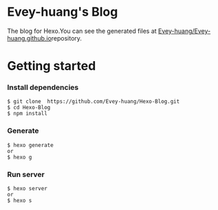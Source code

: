 # Evey-huang's Blog
The blog for Hexo.You can see the generated files at [Evey-huang/Evey-huang.github.io](https://github.com/Evey-huang/Evey-huang.github.io)repository.

# Getting started

### Install dependencies

```shell
$ git clone  https://github.com/Evey-huang/Hexo-Blog.git
$ cd Hexo-Blog
$ npm install

```

### Generate

```shell
$ hexo generate
or
$ hexo g
```

### Run server

```shell
$ hexo server
or
$ hexo s
```

